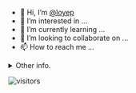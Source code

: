 - 👋 Hi, I’m [@loyep](https://github.com/loyep)
- 👀 I’m interested in ...
- 🌱 I’m currently learning ...
- 💞️ I’m looking to collaborate on ...
- 📫 How to reach me ...

<details>
  <summary>Other info.</summary>
  <br>

<!--START_SECTION:waka-->

```txt
TypeScript   4 hrs 43 mins   █████████████▓░░░░░░░░░░░   54.17 %
Vue.js       3 hrs 9 mins    █████████░░░░░░░░░░░░░░░░   36.21 %
JSON         22 mins         █░░░░░░░░░░░░░░░░░░░░░░░░   04.23 %
HTML         15 mins         ▓░░░░░░░░░░░░░░░░░░░░░░░░   03.00 %
JavaScript   3 mins          ░░░░░░░░░░░░░░░░░░░░░░░░░   00.64 %
```

<!--END_SECTION:waka-->

</details>

![visitors](https://visitor-badge.glitch.me/badge?page_id=loyep.loyep)
